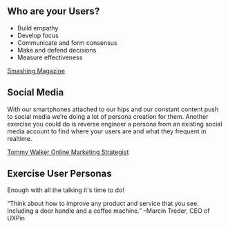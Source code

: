 ## Who are your Users?

* Build empathy
* Develop focus
* Communicate and form consensus
* Make and defend decisions
* Measure effectiveness

[Smashing Magazine](http://www.smashingmagazine.com/2014/08/06/a-closer-look-at-personas-part-1/)
	
## Social Media 
	
With our smartphones attached to our hips and our constant content push to social media we&rsquo;re doing a lot of persona creation for them. Another exercise you could do is reverse engineer a persona from an existing social media account to find where your users are and what they frequent in realtime. 

[Tommy Walker Online Marketing Strategist](http://tommy.ismy.name/brand-persona/#.VPeTD7DF-5K)

## Exercise User Personas

Enough with all the talking it's time to do! 

&ldquo;Think about how to improve any product and service that you see. Including a door handle and a coffee machine.&rdquo;  &ndash;Marcin Treder, CEO of UXPin 	

